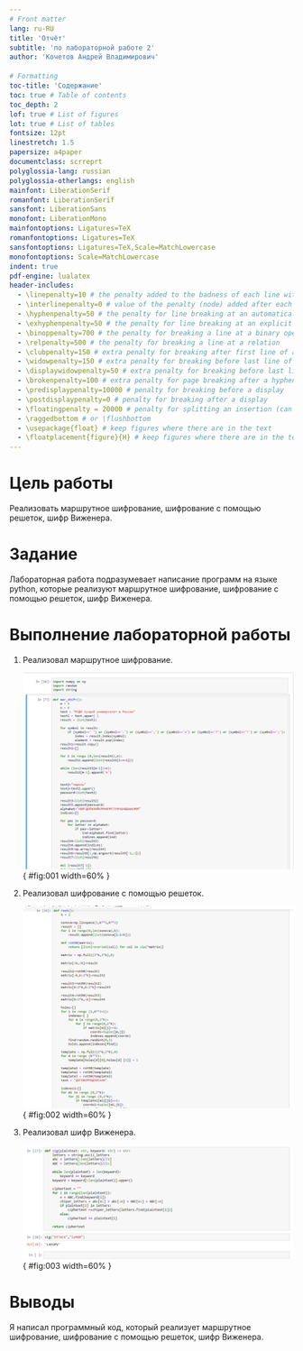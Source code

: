 ```yaml
---
# Front matter
lang: ru-RU
title: 'Отчёт'
subtitle: 'по лабораторной работе 2'
author: 'Кочетов Андрей Владимирович'

# Formatting
toc-title: 'Содержание'
toc: true # Table of contents
toc_depth: 2
lof: true # List of figures
lot: true # List of tables
fontsize: 12pt
linestretch: 1.5
papersize: a4paper
documentclass: scrreprt
polyglossia-lang: russian
polyglossia-otherlangs: english
mainfont: LiberationSerif
romanfont: LiberationSerif
sansfont: LiberationSans
monofont: LiberationMono
mainfontoptions: Ligatures=TeX
romanfontoptions: Ligatures=TeX
sansfontoptions: Ligatures=TeX,Scale=MatchLowercase
monofontoptions: Scale=MatchLowercase
indent: true
pdf-engine: lualatex
header-includes:
  - \linepenalty=10 # the penalty added to the badness of each line within a paragraph (no associated penalty node) Increasing the value makes tex try to have fewer lines in the paragraph.
  - \interlinepenalty=0 # value of the penalty (node) added after each line of a paragraph.
  - \hyphenpenalty=50 # the penalty for line breaking at an automatically inserted hyphen
  - \exhyphenpenalty=50 # the penalty for line breaking at an explicit hyphen
  - \binoppenalty=700 # the penalty for breaking a line at a binary operator
  - \relpenalty=500 # the penalty for breaking a line at a relation
  - \clubpenalty=150 # extra penalty for breaking after first line of a paragraph
  - \widowpenalty=150 # extra penalty for breaking before last line of a paragraph
  - \displaywidowpenalty=50 # extra penalty for breaking before last line before a display math
  - \brokenpenalty=100 # extra penalty for page breaking after a hyphenated line
  - \predisplaypenalty=10000 # penalty for breaking before a display
  - \postdisplaypenalty=0 # penalty for breaking after a display
  - \floatingpenalty = 20000 # penalty for splitting an insertion (can only be split footnote in standard LaTeX)
  - \raggedbottom # or \flushbottom
  - \usepackage{float} # keep figures where there are in the text
  - \floatplacement{figure}{H} # keep figures where there are in the text
---
```


# Цель работы

Реализовать маршрутное шифрование, шифрование с помощью решеток, шифр Виженера.

# Задание

Лабораторная работа подразумевает написание программ на языке python, которые реализуют маршрутное шифрование, шифрование с помощью решеток, шифр Виженера.

# Выполнение лабораторной работы

1. Реализовал маршрутное шифрование.

   ![рис.1. Маршрутное шифрование](images/1.png){ #fig:001 width=60% }

2. Реализовал шифрование с помощью решеток.

   ![рис.2. Шифрование с помощью решеток](images/2.png){ #fig:002 width=60% }

3. Реализовал шифр Виженера.

   ![рис.3. Шифр Виженера](images/3.png){ #fig:003 width=60% }

# Выводы

Я написал программный код, который реализует маршрутное шифрование, шифрование с помощью решеток, шифр Виженера.
